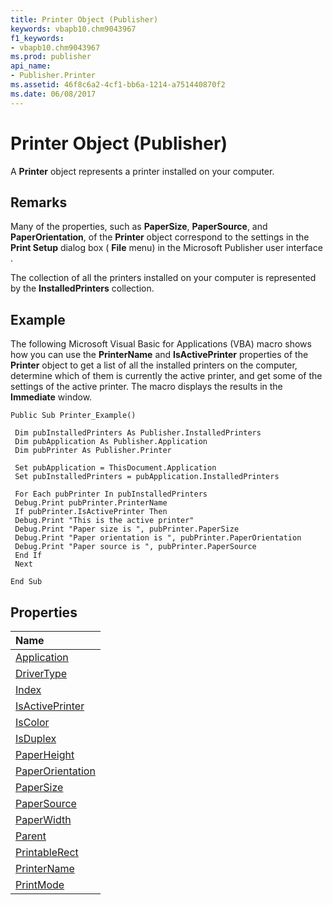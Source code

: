 ```yaml
---
title: Printer Object (Publisher)
keywords: vbapb10.chm9043967
f1_keywords:
- vbapb10.chm9043967
ms.prod: publisher
api_name:
- Publisher.Printer
ms.assetid: 46f8c6a2-4cf1-bb6a-1214-a751440870f2
ms.date: 06/08/2017
---
```



# Printer Object (Publisher)

A **Printer** object represents a printer installed on your computer.


## Remarks

Many of the properties, such as **PaperSize**, **PaperSource**, and **PaperOrientation**, of the **Printer** object correspond to the settings in the **Print Setup** dialog box ( **File** menu) in the Microsoft Publisher user interface .

The collection of all the printers installed on your computer is represented by the **InstalledPrinters** collection.


## Example

The following Microsoft Visual Basic for Applications (VBA) macro shows how you can use the **PrinterName** and **IsActivePrinter** properties of the **Printer** object to get a list of all the installed printers on the computer, determine which of them is currently the active printer, and get some of the settings of the active printer. The macro displays the results in the **Immediate** window.


```
Public Sub Printer_Example() 
 
 Dim pubInstalledPrinters As Publisher.InstalledPrinters 
 Dim pubApplication As Publisher.Application 
 Dim pubPrinter As Publisher.Printer 
 
 Set pubApplication = ThisDocument.Application 
 Set pubInstalledPrinters = pubApplication.InstalledPrinters 
 
 For Each pubPrinter In pubInstalledPrinters 
 Debug.Print pubPrinter.PrinterName 
 If pubPrinter.IsActivePrinter Then 
 Debug.Print "This is the active printer" 
 Debug.Print "Paper size is ", pubPrinter.PaperSize 
 Debug.Print "Paper orientation is ", pubPrinter.PaperOrientation 
 Debug.Print "Paper source is ", pubPrinter.PaperSource 
 End If 
 Next 
 
End Sub
```


## Properties



|**Name**|
|:-----|
|[Application](http://msdn.microsoft.com/library/c7eadef4-8206-7e86-b0fe-3c3fe7d07f25%28Office.15%29.aspx)|
|[DriverType](http://msdn.microsoft.com/library/99c3b4e5-a55a-0f8d-3767-d035d9d6e4df%28Office.15%29.aspx)|
|[Index](http://msdn.microsoft.com/library/2030a3d4-2e42-679c-6084-7a3959271e58%28Office.15%29.aspx)|
|[IsActivePrinter](http://msdn.microsoft.com/library/578fc5d4-2601-66db-cdec-657814756e29%28Office.15%29.aspx)|
|[IsColor](http://msdn.microsoft.com/library/ae466c89-8da0-986b-c3f8-b0aea651dffe%28Office.15%29.aspx)|
|[IsDuplex](http://msdn.microsoft.com/library/d39beb76-8a30-5f2d-3f04-016cfac943fa%28Office.15%29.aspx)|
|[PaperHeight](http://msdn.microsoft.com/library/2c97adb8-0a24-c375-6105-375b203d5640%28Office.15%29.aspx)|
|[PaperOrientation](http://msdn.microsoft.com/library/f57986b6-e6c4-7a47-af93-56036d667240%28Office.15%29.aspx)|
|[PaperSize](http://msdn.microsoft.com/library/fa7962fb-3ca0-470a-2337-3193ed0be2aa%28Office.15%29.aspx)|
|[PaperSource](http://msdn.microsoft.com/library/3c3f9007-c1ea-6957-6fa5-b34873e0a17f%28Office.15%29.aspx)|
|[PaperWidth](http://msdn.microsoft.com/library/e2f0392f-56b2-0ccb-c96c-0bccf2bfe0a0%28Office.15%29.aspx)|
|[Parent](http://msdn.microsoft.com/library/4f8994d4-423e-8cc6-fb8f-50c47659e892%28Office.15%29.aspx)|
|[PrintableRect](http://msdn.microsoft.com/library/9d5b8264-9213-3d89-0613-421a4872c158%28Office.15%29.aspx)|
|[PrinterName](http://msdn.microsoft.com/library/6987b89b-a77e-03c5-bd7e-015510034550%28Office.15%29.aspx)|
|[PrintMode](http://msdn.microsoft.com/library/47ca11d1-d058-0f4e-dd22-ec452dafaf1a%28Office.15%29.aspx)|

